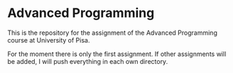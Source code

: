 # Advanced Programming

This is the repository for the assignment of the Advanced Programming course at University of Pisa.

For the moment there is only the first assignment. If other assignments will be added, I will push everything in each own directory.
